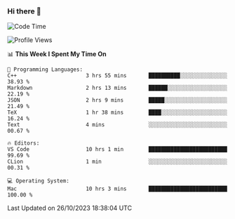 ### Hi there 👋

<!--START_SECTION:waka-->
![Code Time](http://img.shields.io/badge/Code%20Time-52%20hrs%2056%20mins-blue)

![Profile Views](http://img.shields.io/badge/Profile%20Views-65-blue)

📊 **This Week I Spent My Time On** 

```text
💬 Programming Languages: 
C++                      3 hrs 55 mins       ██████████░░░░░░░░░░░░░░░   38.93 % 
Markdown                 2 hrs 13 mins       ██████░░░░░░░░░░░░░░░░░░░   22.19 % 
JSON                     2 hrs 9 mins        █████░░░░░░░░░░░░░░░░░░░░   21.49 % 
TeX                      1 hr 38 mins        ████░░░░░░░░░░░░░░░░░░░░░   16.24 % 
Text                     4 mins              ░░░░░░░░░░░░░░░░░░░░░░░░░   00.67 % 

🔥 Editors: 
VS Code                  10 hrs 1 min        █████████████████████████   99.69 % 
CLion                    1 min               ░░░░░░░░░░░░░░░░░░░░░░░░░   00.31 % 

💻 Operating System: 
Mac                      10 hrs 3 mins       █████████████████████████   100.00 % 
```


 Last Updated on 26/10/2023 18:38:04 UTC
<!--END_SECTION:waka-->

<!--
**JackeyHua-SJTU/JackeyHua-SJTU** is a ✨ _special_ ✨ repository because its `README.md` (this file) appears on your GitHub profile.

Here are some ideas to get you started:

- 🔭 I’m currently working on ...
- 🌱 I’m currently learning ...
- 👯 I’m looking to collaborate on ...
- 🤔 I’m looking for help with ...
- 💬 Ask me about ...
- 📫 How to reach me: ...
- 😄 Pronouns: ...
- ⚡ Fun fact: ...
-->
